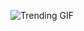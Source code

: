 
<!-- GIF_SECTION -->
![Trending GIF](https://media0.giphy.com/media/v1.Y2lkPThiYjIxNzcydHM1Njk3eWw1ZGYzYjg5NW1iOGxzbnNqM3dpMnFucjBwNmY0cWNzdiZlcD12MV9naWZzX3NlYXJjaCZjdD1n/RjrCRXwkOGf9zVlfxc/giphy.gif)
<!-- END_GIF_SECTION -->
